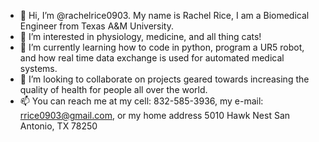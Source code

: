 - 👋 Hi, I’m @rachelrice0903. My name is Rachel Rice, I am a Biomedical Engineer from Texas A&M University.
- 👀 I’m interested in physiology, medicine, and all thing cats!
- 🌱 I’m currently learning how to code in python, program a UR5 robot, and how real time data exchange is used for automated medical systems. 
- 💞️ I’m looking to collaborate on projects geared towards increasing the quality of health for people all over the world.
- 📫 You can reach me at my cell: 832-585-3936, my e-mail: rrice0903@gmail.com, or my home address 5010 Hawk Nest San Antonio, TX 78250

<!---
rachelrice0903/rachelrice0903 is a ✨ special ✨ repository because its `README.md` (this file) appears on your GitHub profile.
You can click the Preview link to take a look at your changes.
--->
